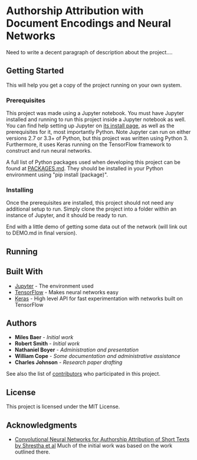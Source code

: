 # Authorship Attribution with Document Encodings and Neural Networks

Need to write a decent paragraph of description about the project....

## Getting Started

This will help you get a copy of the project running on your own system.

### Prerequisites

This project was made using a Jupyter notebook. You must have Jupyter installed and running to run this project inside a Jupyter notebook as well. You can find help setting up Jupyter on [its install page](http://jupyter.org/install), as well as the prerequisites for it, most importantly Python. Note Jupyter can run on either versions 2.7 or 3.3+ of Python, but this project was written using Python 3.
Furthermore, it uses Keras running on the TensorFlow framework to construct and run neural networks.

A full list of Python packages used when developing this project can be found at [PACKAGES.md](PACKAGES.md). They should be installed in your Python environment using "pip install (package)".

### Installing

Once the prerequisites are installed, this project should not need any additional setup to run. Simply clone the project into a folder within an instance of Jupyter, and it should be ready to run.


End with a little demo of getting some data out of the network (will link out to DEMO.md in final version).

## Running


## Built With

* [Jupyter](http://jupyter.org/documentation/) - The environment used
* [TensorFlow](https://www.tensorflow.org/) - Makes neural networks easy
* [Keras](https://keras.io/) - High level API for fast experimentation with networks built on TensorFlow

## Authors

* **Miles Baer** - *Initial work*
* **Robert Smith** - *Initial work*
* **Nathaniel Boyer** - *Administration and presentation*
* **William Cope** - *Some documentation and administrative assistance*
* **Charles Johnson** - *Research paper drafting*

See also the list of [contributors](https://github.com/CSCI4850/S18-team0-project/contributors) who participated in this project.

## License

This project is licensed under the MIT License.

## Acknowledgments

* [Convolutional Neural Networks for Authorship Attribution of Short Texts by Shrestha et al](http://www.aclweb.org/anthology/E17-2106) Much of the initial work was based on the work outlined there.
